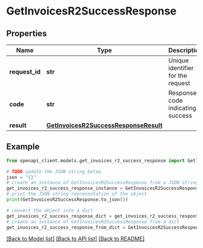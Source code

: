 # GetInvoicesR2SuccessResponse


## Properties

Name | Type | Description | Notes
------------ | ------------- | ------------- | -------------
**request_id** | **str** | Unique identifier for the request | [optional] 
**code** | **str** | Response code indicating success | [optional] 
**result** | [**GetInvoicesR2SuccessResponseResult**](GetInvoicesR2SuccessResponseResult.md) |  | [optional] 

## Example

```python
from openapi_client.models.get_invoices_r2_success_response import GetInvoicesR2SuccessResponse

# TODO update the JSON string below
json = "{}"
# create an instance of GetInvoicesR2SuccessResponse from a JSON string
get_invoices_r2_success_response_instance = GetInvoicesR2SuccessResponse.from_json(json)
# print the JSON string representation of the object
print(GetInvoicesR2SuccessResponse.to_json())

# convert the object into a dict
get_invoices_r2_success_response_dict = get_invoices_r2_success_response_instance.to_dict()
# create an instance of GetInvoicesR2SuccessResponse from a dict
get_invoices_r2_success_response_from_dict = GetInvoicesR2SuccessResponse.from_dict(get_invoices_r2_success_response_dict)
```
[[Back to Model list]](../README.md#documentation-for-models) [[Back to API list]](../README.md#documentation-for-api-endpoints) [[Back to README]](../README.md)


